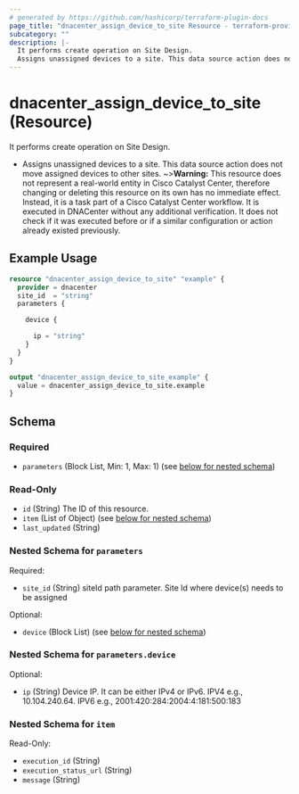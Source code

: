 ```yaml
---
# generated by https://github.com/hashicorp/terraform-plugin-docs
page_title: "dnacenter_assign_device_to_site Resource - terraform-provider-dnacenter"
subcategory: ""
description: |-
  It performs create operation on Site Design.
  Assigns unassigned devices to a site. This data source action does not move assigned devices to other sites.
---
```


# dnacenter_assign_device_to_site (Resource)

It performs create operation on Site Design.

- Assigns unassigned devices to a site. This data source action does not move assigned devices to other sites.
~>**Warning:**
This resource does not represent a real-world entity in Cisco Catalyst Center, therefore changing or deleting this resource on its own has no immediate effect.
Instead, it is a task part of a Cisco Catalyst Center workflow. It is executed in DNACenter without any additional verification. It does not check if it was executed before or if a similar configuration or action already existed previously.

## Example Usage

```terraform
resource "dnacenter_assign_device_to_site" "example" {
  provider = dnacenter
  site_id  = "string"
  parameters {

    device {

      ip = "string"
    }
  }
}

output "dnacenter_assign_device_to_site_example" {
  value = dnacenter_assign_device_to_site.example
}
```

<!-- schema generated by tfplugindocs -->
## Schema

### Required

- `parameters` (Block List, Min: 1, Max: 1) (see [below for nested schema](#nestedblock--parameters))

### Read-Only

- `id` (String) The ID of this resource.
- `item` (List of Object) (see [below for nested schema](#nestedatt--item))
- `last_updated` (String)

<a id="nestedblock--parameters"></a>
### Nested Schema for `parameters`

Required:

- `site_id` (String) siteId path parameter. Site Id where device(s) needs to be assigned

Optional:

- `device` (Block List) (see [below for nested schema](#nestedblock--parameters--device))

<a id="nestedblock--parameters--device"></a>
### Nested Schema for `parameters.device`

Optional:

- `ip` (String) Device IP. It can be either IPv4 or IPv6. IPV4 e.g., 10.104.240.64. IPV6 e.g., 2001:420:284:2004:4:181:500:183



<a id="nestedatt--item"></a>
### Nested Schema for `item`

Read-Only:

- `execution_id` (String)
- `execution_status_url` (String)
- `message` (String)
